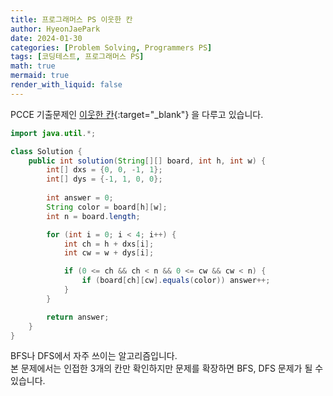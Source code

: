 ```yaml
---
title: 프로그래머스 PS 이웃한 칸
author: HyeonJaePark
date: 2024-01-30
categories: [Problem Solving, Programmers PS]
tags: [코딩테스트, 프로그래머스 PS]
math: true
mermaid: true
render_with_liquid: false
---
```


PCCE 기출문제인 [이웃한 칸](https://school.programmers.co.kr/learn/courses/30/lessons/250125){:target="_blank"} 을 다루고 있습니다.  

```java
import java.util.*;

class Solution {
    public int solution(String[][] board, int h, int w) {
        int[] dxs = {0, 0, -1, 1};
        int[] dys = {-1, 1, 0, 0};
        
        int answer = 0;
        String color = board[h][w];
        int n = board.length;

        for (int i = 0; i < 4; i++) {
            int ch = h + dxs[i];
            int cw = w + dys[i];

            if (0 <= ch && ch < n && 0 <= cw && cw < n) {
                if (board[ch][cw].equals(color)) answer++;
            }
        }

        return answer;
    }
}
```

BFS나 DFS에서 자주 쓰이는 알고리즘입니다.  
본 문제에서는 인접한 3개의 칸만 확인하지만 문제를 확장하면 BFS, DFS 문제가 될 수 있습니다.  
